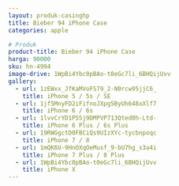 ```yaml
---
layout: produk-casinghp
title: Bieber 94 iPhone Case
categories: apple

# Produk
product-title: Bieber 94 iPhone Case
harga: 90000
sku: hn-4994
image-drive: 1WpBi4Ybc0pBAo-t0eGc7li_6BHQijUvv
gallery:
  - url: 1zEWxx_JfKaMVoFS79_2-N0rcw95jjC6_
    title: iPhone 5 / 5s / SE
  - url: 1jf5MnyFD2iFifnoJXpg5ByUh648xXlf7
    title: iPhone 6 / 6s
  - url: 1lvvCrYD1P55j9DMPVP713Qted0h-Ltd-
    title: iPhone 6 Plus / 6s Plus
  - url: 19RWGgctD0FBCiQs9UIzXYc-tycbnpoqc
    title: iPhone 7 / 8
  - url: 1mQK6U-9HnOXqOeMusf_9-bU7hg_s3a4i
    title: iPhone 7 Plus / 8 Plus
  - url: 1WpBi4Ybc0pBAo-t0eGc7li_6BHQijUvv
    title: iPhone X
---
```


